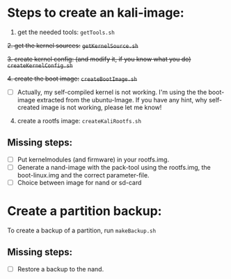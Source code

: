 Steps to create an kali-image:
==============================
1. get the needed tools: 
   `getTools.sh`

~~2. get the kernel sources:~~
   ~~`getKernelSource.sh`~~

~~3. create kernel config: (and modify it, if you know what you do)~~
   ~~`createKernelConfig.sh`~~

~~4. create the boot image:~~
   ~~`createBootImage.sh`~~
   - [ ] Actually, my self-compiled kernel is not working. I'm using the the boot-image extracted from the
   ubuntu-Image. If you have any hint, why self-created image is not working, please let me know!

4. create a rootfs image:
   `createKaliRootfs.sh`

Missing steps:
--------------
- [ ] Put kernelmodules (and firmware) in your rootfs.img.
- [ ] Generate a nand-image with the pack-tool using the rootfs.img, the boot-linux.img and the correct parameter-file.
- [ ] Choice between image for nand or sd-card

Create a partition backup:
==========================
To create a backup of a partition, run `makeBackup.sh`

Missing steps:
--------------
- [ ] Restore a backup to the nand.
